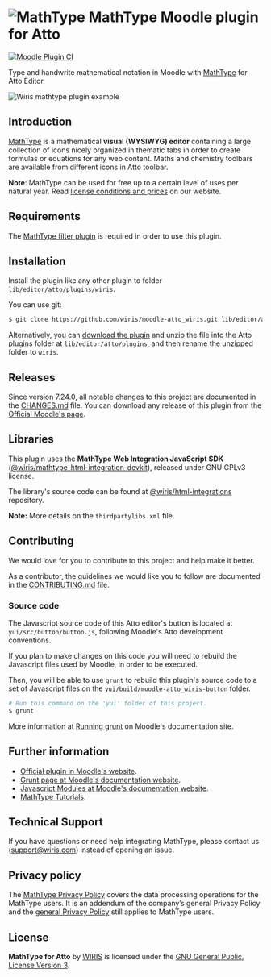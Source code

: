 # ![MathType](./pix/logo-mathtype.png) MathType Moodle plugin for Atto

[![Moodle Plugin CI](https://github.com/wiris/moodle-atto_wiris/actions/workflows/moodle-ci.yml/badge.svg)](https://github.com/wiris/moodle-atto_wiris/actions/workflows/moodle-ci.yml)

Type and handwrite mathematical notation in Moodle with [MathType](https://www.wiris.com/en/mathtype/) for Atto Editor.

![Wiris mathtype plugin example](pix/snapshot.png)

## Introduction

[MathType](https://www.wiris.com/en/mathtype/) is a mathematical **visual (WYSIWYG) editor** containing a large collection of icons nicely organized in thematic tabs in order to create formulas or equations for any web content. Maths and chemistry toolbars are available from different icons in Atto toolbar.

**Note**: MathType can be used for free up to a certain level of uses per natural year. Read [license conditions and prices](https://www.wiris.com/en/pricing/) on our website.

## Requirements

The [MathType filter plugin](https://github.com/wiris/moodle-filter_wiris) is required in order to use this plugin.

## Installation

Install the plugin like any other plugin to folder `lib/editor/atto/plugins/wiris`.

You can use git:

```sh
$ git clone https://github.com/wiris/moodle-atto_wiris.git lib/editor/atto/plugins/wiris
```

Alternatively, you can [download the plugin](https://github.com/wiris/moodle-atto_wiris/archive/stable.zip) and unzip the file into the Atto plugins folder at `lib/editor/atto/plugins`, and then rename the unzipped folder to `wiris`.

## Releases

Since version 7.24.0, all notable changes to this project are documented in the [CHANGES.md](CHANGES.md) file. You can download any release of this plugin from the [Official Moodle's page](https://moodle.org/plugins/atto_wiris).

## Libraries

This plugin uses the **MathType Web Integration JavaScript SDK** ([@wiris/mathtype-html-integration-devkit](https://www.npmjs.com/package/@wiris/mathtype-html-integration-devkit)), released under GNU GPLv3 license.

The library's source code can be found at [@wiris/html-integrations](https://github.com/wiris/html-integrations) repository.

**Note:** More details on the `thirdpartylibs.xml` file.

## Contributing

We would love for you to contribute to this project and help make it better.

As a contributor, the guidelines we would like you to follow are documented in the [CONTRIBUTING.md](CONTRIBUTING.md) file.

### Source code

The Javascript source code of this Atto editor's button is located at `yui/src/button/button.js`, following Moodle's Atto development conventions.

If you plan to make changes on this code you will need to rebuild the Javascript files used by Moodle, in order to be executed.

Then, you will be able to use `grunt` to rebuild this plugin's source code to a set of Javascript files on the `yui/build/moodle-atto_wiris-button` folder.

```sh
# Run this command on the 'yui' folder of this project.
$ grunt
```

More information at [Running grunt](https://docs.moodle.org/dev/Grunt#Running_grunt) on Moodle's documentation site.

## Further information

- [Official plugin in Moodle's website](https://moodle.org/plugins/atto_wiris).
- [Grunt page at Moodle's documentation website](https://docs.moodle.org/dev/Grunt).
- [Javascript Modules at Moodle's documentation website](https://docs.moodle.org/dev/Javascript_Modules).
- [MathType Tutorials](https://docs.wiris.com/en/mathtype/mathtype_web/intro_tutorials).

## Technical Support

If you have questions or need help integrating MathType, please contact us (support@wiris.com) instead of opening an issue.

## Privacy policy

The [MathType Privacy Policy](http://www.wiris.com/mathtype/privacy-policy) covers the data processing operations for the MathType users. It is an addendum of the company’s general Privacy Policy and the [general Privacy Policy](https://wiris.com/en/privacy-policy) still applies to MathType users.

## License

**MathType for Atto** by [WIRIS](https://www.wiris.com) is licensed under the [GNU General Public, License Version 3](https://www.gnu.org/licenses/gpl-3.0.en.html).
